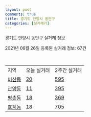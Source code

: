 ```yaml
---
layout: post
comments: true
title: 경기도 안양시 동안구
categories: [실거래가]
---
```


경기도 안양시 동안구 실거래 정보

2021년 06월 26일 등록된 실거래 정보: 67건

<script type="text/javascript">
  google.charts.load('current', {'packages':['corechart']});
  google.charts.setOnLoadCallback(drawChart);

  function drawChart() {
    var data = google.visualization.arrayToDataTable([['거래일', '매매', '전월세', '전매'], ['2021-02', 0, 25, 1], ['2021-03', 17, 214, 1], ['2021-04', 239, 380, 10], ['2021-05', 311, 482, 4], ['2021-06', 113, 267, 0]]);

    var options = {
      title: '최근 유형별 거래량 추이',
      legend: { position: 'bottom' }
    };

    var chart = new google.visualization.LineChart(document.getElementById('columnchart_material'));
    chart.draw(data, (options));
  }
</script>

<div id="columnchart_material" style="width: 450px; margin-left: -35px"></div>
<br>
<table class="sortable">
  <tr>
    <td>지역</td>
    <td>오늘 실거래</td>
    <td>2주간 실거래</td>
  </tr>

  
  <tr class="item">
    <td><a href="4117310100.html">비산동</a></td>
    <td><a href="4117310100.html">20</a></td>
    <td><a href="4117310100.html">595</a></td>
  </tr>
    

  <tr class="item">
    <td><a href="4117310200.html">관양동</a></td>
    <td><a href="4117310200.html">11</a></td>
    <td><a href="4117310200.html">395</a></td>
  </tr>
    

  <tr class="item">
    <td><a href="4117310300.html">평촌동</a></td>
    <td><a href="4117310300.html">18</a></td>
    <td><a href="4117310300.html">369</a></td>
  </tr>
    

  <tr class="item">
    <td><a href="4117310400.html">호계동</a></td>
    <td><a href="4117310400.html">18</a></td>
    <td><a href="4117310400.html">705</a></td>
  </tr>
    


</table>


    